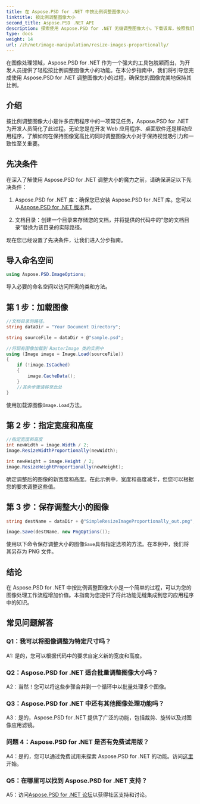 ```yaml
---
title: 在 Aspose.PSD for .NET 中按比例调整图像大小
linktitle: 按比例调整图像大小
second_title: Aspose.PSD .NET API
description: 探索使用 Aspose.PSD for .NET 无缝调整图像大小。下载该库，按照我们的教程进行操作，并增强您的图像处理能力。
type: docs
weight: 14
url: /zh/net/image-manipulation/resize-images-proportionally/
---
```

在图像处理领域，Aspose.PSD for .NET 作为一个强大的工具包脱颖而出，为开发人员提供了轻松按比例调整图像大小的功能。在本分步指南中，我们将引导您完成使用 Aspose.PSD for .NET 调整图像大小的过程，确保您的图像完美地保持其比例。

## 介绍

按比例调整图像大小是许多应用程序中的一项常见任务，Aspose.PSD for .NET 为开发人员简化了此过程。无论您是在开发 Web 应用程序、桌面软件还是移动应用程序，了解如何在保持图像宽高比的同时调整图像大小对于保持视觉吸引力和一致性至关重要。

## 先决条件

在深入了解使用 Aspose.PSD for .NET 调整大小的魔力之前，请确保满足以下先决条件：

1.  Aspose.PSD for .NET 库：确保您已安装 Aspose.PSD for .NET 库。您可以从[Aspose.PSD for .NET 版本](https://releases.aspose.com/psd/net/)页。

2. 文档目录：创建一个目录来存储您的文档，并将提供的代码中的“您的文档目录”替换为该目录的实际路径。

现在您已经设置了先决条件，让我们进入分步指南。

## 导入命名空间

```csharp
using Aspose.PSD.ImageOptions;
```

导入必要的命名空间以访问所需的类和方法。

## 第 1 步：加载图像

```csharp
//文档目录的路径。
string dataDir = "Your Document Directory";

string sourceFile = dataDir + @"sample.psd";

//将现有图像加载到 RasterImage 类的实例中
using (Image image = Image.Load(sourceFile))
{
	if (!image.IsCached)
	{
		image.CacheData();
	}
	//其余步骤请移至此处
}
```

使用加载源图像`Image.Load`方法。

## 第 2 步：指定宽度和高度

```csharp
//指定宽度和高度
int newWidth = image.Width / 2;
image.ResizeWidthProportionally(newWidth);

int newHeight = image.Height / 2;
image.ResizeHeightProportionally(newHeight);
```

确定调整后的图像的新宽度和高度。在此示例中，宽度和高度减半，但您可以根据您的要求调整这些值。

## 第 3 步：保存调整大小的图像

```csharp
string destName = dataDir + @"SimpleResizeImageProportionally_out.png";

image.Save(destName, new PngOptions());
```

使用以下命令保存调整大小的图像`Save`具有指定选项的方法。在本例中，我们将其另存为 PNG 文件。

## 结论

在 Aspose.PSD for .NET 中按比例调整图像大小是一个简单的过程，可以为您的图像处理工作流程增加价值。本指南为您提供了将此功能无缝集成到您的应用程序中的知识。

## 常见问题解答

### Q1：我可以将图像调整为特定尺寸吗？

A1: 是的，您可以根据代码中的要求自定义新的宽度和高度。

### Q2：Aspose.PSD for .NET 适合批量调整图像大小吗？

A2：当然！您可以将这些步骤合并到一个循环中以批量处理多个图像。

### Q3：Aspose.PSD for .NET 中还有其他图像处理功能吗？

A3：是的，Aspose.PSD for .NET 提供了广泛的功能，包括裁剪、旋转以及对图像应用滤镜。

### 问题 4：Aspose.PSD for .NET 是否有免费试用版？

 A4：是的，您可以通过免费试用来探索 Aspose.PSD for .NET 的功能。访问[这里](https://releases.aspose.com/)开始。

### Q5：在哪里可以找到 Aspose.PSD for .NET 支持？

 A5：访问[Aspose.PSD for .NET 论坛](https://forum.aspose.com/c/psd/34)以获得社区支持和讨论。